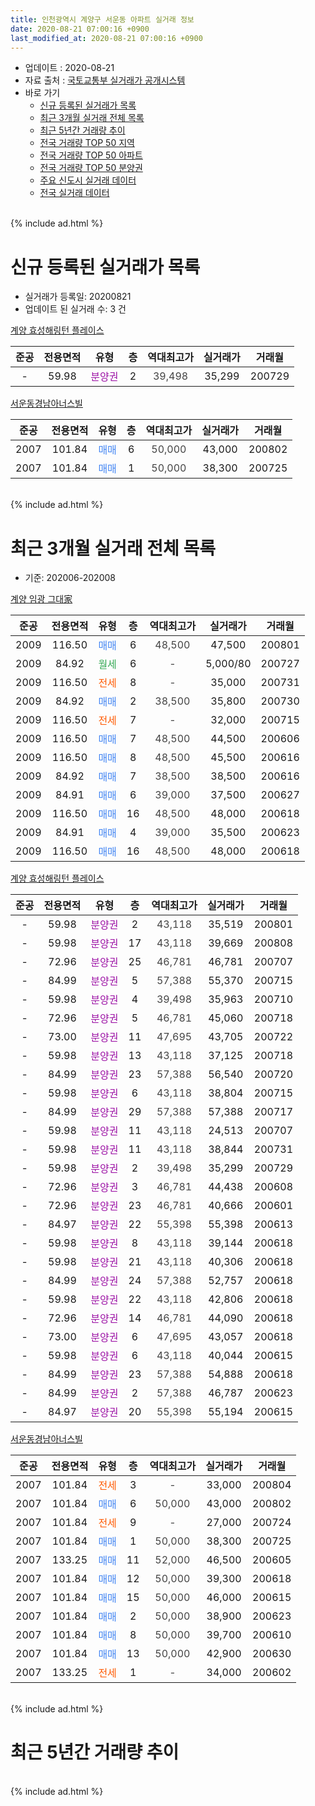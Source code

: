 ```yaml
---
title: 인천광역시 계양구 서운동 아파트 실거래 정보
date: 2020-08-21 07:00:16 +0900
last_modified_at: 2020-08-21 07:00:16 +0900
---
```


* 업데이트 : 2020-08-21
* 자료 출처 : [국토교통부 실거래가 공개시스템](http://rt.molit.go.kr)
* 바로 가기
    * [신규 등록된 실거래가 목록](#신규-등록된-실거래가-목록)
    * [최근 3개월 실거래 전체 목록](#최근-3개월-실거래-전체-목록)
    * [최근 5년간 거래량 추이](#최근-5년간-거래량-추이)
    * [전국 거래량 TOP 50 지역](https://inasie.github.io/apt-trade-info/최근-3개월-전국에서-가장-거래가-많이-발생한-지역)
    * [전국 거래량 TOP 50 아파트](https://inasie.github.io/apt-trade-info/최근-3개월-전국에서-가장-거래가-많이-발생한-아파트)
    * [전국 거래량 TOP 50 분양권](https://inasie.github.io/apt-trade-info/최근-3개월-전국에서-가장-거래가-많이-발생한-분양권)
    * [주요 신도시 실거래 데이터](https://inasie.github.io/apt-trade-info/주요-신도시)
    * [전국 실거래 데이터](https://inasie.github.io/apt-trade-info/전국)
<br>
{% include ad.html %}
<br>

# 신규 등록된 실거래가 목록
* 실거래가 등록일: 20200821
* 업데이트 된 실거래 수: 3 건


[계양 효성해링턴 플레이스](https://search.naver.com/search.naver?query=%EC%9D%B8%EC%B2%9C%EA%B4%91%EC%97%AD%EC%8B%9C+%EA%B3%84%EC%96%91%EA%B5%AC+%EC%84%9C%EC%9A%B4%EB%8F%99+%EA%B3%84%EC%96%91+%ED%9A%A8%EC%84%B1%ED%95%B4%EB%A7%81%ED%84%B4+%ED%94%8C%EB%A0%88%EC%9D%B4%EC%8A%A4)

|준공|전용면적|유형|층|역대최고가|실거래가|거래월|
|:---:|:---:|:---:|:---:|:---:|:---:|:---:|
|-|59.98|<span style="color:#9C11A5">분양권</span>|2|<span style="color:#444444">39,498</span>|35,299|200729|

[서운동경남아너스빌](https://search.naver.com/search.naver?query=%EC%9D%B8%EC%B2%9C%EA%B4%91%EC%97%AD%EC%8B%9C+%EA%B3%84%EC%96%91%EA%B5%AC+%EC%84%9C%EC%9A%B4%EB%8F%99+%EC%84%9C%EC%9A%B4%EB%8F%99%EA%B2%BD%EB%82%A8%EC%95%84%EB%84%88%EC%8A%A4%EB%B9%8C)

|준공|전용면적|유형|층|역대최고가|실거래가|거래월|
|:---:|:---:|:---:|:---:|:---:|:---:|:---:|
|2007|101.84|<span style="color:#4285f3">매매</span>|6|<span style="color:#444444">50,000</span>|43,000|200802|
|2007|101.84|<span style="color:#4285f3">매매</span>|1|<span style="color:#444444">50,000</span>|38,300|200725|


<br>
{% include ad.html %}
<br>

# 최근 3개월 실거래 전체 목록
* 기준: 202006-202008


[계양 임광 그대家](https://search.naver.com/search.naver?query=%EC%9D%B8%EC%B2%9C%EA%B4%91%EC%97%AD%EC%8B%9C+%EA%B3%84%EC%96%91%EA%B5%AC+%EC%84%9C%EC%9A%B4%EB%8F%99+%EA%B3%84%EC%96%91+%EC%9E%84%EA%B4%91+%EA%B7%B8%EB%8C%80%E5%AE%B6)

|준공|전용면적|유형|층|역대최고가|실거래가|거래월|
|:---:|:---:|:---:|:---:|:---:|:---:|:---:|
|2009|116.50|<span style="color:#4285f3">매매</span>|6|<span style="color:#444444">48,500</span>|47,500|200801|
|2009|84.92|<span style="color:#34a853">월세</span>|6|<span style="color:#444444">-</span>|5,000/80|200727|
|2009|116.50|<span style="color:#ff5a00">전세</span>|8|<span style="color:#444444">-</span>|35,000|200731|
|2009|84.92|<span style="color:#4285f3">매매</span>|2|<span style="color:#444444">38,500</span>|35,800|200730|
|2009|116.50|<span style="color:#ff5a00">전세</span>|7|<span style="color:#444444">-</span>|32,000|200715|
|2009|116.50|<span style="color:#4285f3">매매</span>|7|<span style="color:#444444">48,500</span>|44,500|200606|
|2009|116.50|<span style="color:#4285f3">매매</span>|8|<span style="color:#444444">48,500</span>|45,500|200616|
|2009|84.92|<span style="color:#4285f3">매매</span>|7|<span style="color:#444444">38,500</span>|38,500|200616|
|2009|84.91|<span style="color:#4285f3">매매</span>|6|<span style="color:#444444">39,000</span>|37,500|200627|
|2009|116.50|<span style="color:#4285f3">매매</span>|16|<span style="color:#444444">48,500</span>|48,000|200618|
|2009|84.91|<span style="color:#4285f3">매매</span>|4|<span style="color:#444444">39,000</span>|35,500|200623|
|2009|116.50|<span style="color:#4285f3">매매</span>|16|<span style="color:#444444">48,500</span>|48,000|200618|

[계양 효성해링턴 플레이스](https://search.naver.com/search.naver?query=%EC%9D%B8%EC%B2%9C%EA%B4%91%EC%97%AD%EC%8B%9C+%EA%B3%84%EC%96%91%EA%B5%AC+%EC%84%9C%EC%9A%B4%EB%8F%99+%EA%B3%84%EC%96%91+%ED%9A%A8%EC%84%B1%ED%95%B4%EB%A7%81%ED%84%B4+%ED%94%8C%EB%A0%88%EC%9D%B4%EC%8A%A4)

|준공|전용면적|유형|층|역대최고가|실거래가|거래월|
|:---:|:---:|:---:|:---:|:---:|:---:|:---:|
|-|59.98|<span style="color:#9C11A5">분양권</span>|2|<span style="color:#444444">43,118</span>|35,519|200801|
|-|59.98|<span style="color:#9C11A5">분양권</span>|17|<span style="color:#444444">43,118</span>|39,669|200808|
|-|72.96|<span style="color:#9C11A5">분양권</span>|25|<span style="color:#444444">46,781</span>|46,781|200707|
|-|84.99|<span style="color:#9C11A5">분양권</span>|5|<span style="color:#444444">57,388</span>|55,370|200715|
|-|59.98|<span style="color:#9C11A5">분양권</span>|4|<span style="color:#444444">39,498</span>|35,963|200710|
|-|72.96|<span style="color:#9C11A5">분양권</span>|5|<span style="color:#444444">46,781</span>|45,060|200718|
|-|73.00|<span style="color:#9C11A5">분양권</span>|11|<span style="color:#444444">47,695</span>|43,705|200722|
|-|59.98|<span style="color:#9C11A5">분양권</span>|13|<span style="color:#444444">43,118</span>|37,125|200718|
|-|84.99|<span style="color:#9C11A5">분양권</span>|23|<span style="color:#444444">57,388</span>|56,540|200720|
|-|59.98|<span style="color:#9C11A5">분양권</span>|6|<span style="color:#444444">43,118</span>|38,804|200715|
|-|84.99|<span style="color:#9C11A5">분양권</span>|29|<span style="color:#444444">57,388</span>|57,388|200717|
|-|59.98|<span style="color:#9C11A5">분양권</span>|11|<span style="color:#444444">43,118</span>|24,513|200707|
|-|59.98|<span style="color:#9C11A5">분양권</span>|11|<span style="color:#444444">43,118</span>|38,844|200731|
|-|59.98|<span style="color:#9C11A5">분양권</span>|2|<span style="color:#444444">39,498</span>|35,299|200729|
|-|72.96|<span style="color:#9C11A5">분양권</span>|3|<span style="color:#444444">46,781</span>|44,438|200608|
|-|72.96|<span style="color:#9C11A5">분양권</span>|23|<span style="color:#444444">46,781</span>|40,666|200601|
|-|84.97|<span style="color:#9C11A5">분양권</span>|22|<span style="color:#444444">55,398</span>|55,398|200613|
|-|59.98|<span style="color:#9C11A5">분양권</span>|8|<span style="color:#444444">43,118</span>|39,144|200618|
|-|59.98|<span style="color:#9C11A5">분양권</span>|21|<span style="color:#444444">43,118</span>|40,306|200618|
|-|84.99|<span style="color:#9C11A5">분양권</span>|24|<span style="color:#444444">57,388</span>|52,757|200618|
|-|59.98|<span style="color:#9C11A5">분양권</span>|22|<span style="color:#444444">43,118</span>|42,806|200618|
|-|72.96|<span style="color:#9C11A5">분양권</span>|14|<span style="color:#444444">46,781</span>|44,090|200618|
|-|73.00|<span style="color:#9C11A5">분양권</span>|6|<span style="color:#444444">47,695</span>|43,057|200618|
|-|59.98|<span style="color:#9C11A5">분양권</span>|6|<span style="color:#444444">43,118</span>|40,044|200615|
|-|84.99|<span style="color:#9C11A5">분양권</span>|23|<span style="color:#444444">57,388</span>|54,888|200618|
|-|84.99|<span style="color:#9C11A5">분양권</span>|2|<span style="color:#444444">57,388</span>|46,787|200623|
|-|84.97|<span style="color:#9C11A5">분양권</span>|20|<span style="color:#444444">55,398</span>|55,194|200615|

[서운동경남아너스빌](https://search.naver.com/search.naver?query=%EC%9D%B8%EC%B2%9C%EA%B4%91%EC%97%AD%EC%8B%9C+%EA%B3%84%EC%96%91%EA%B5%AC+%EC%84%9C%EC%9A%B4%EB%8F%99+%EC%84%9C%EC%9A%B4%EB%8F%99%EA%B2%BD%EB%82%A8%EC%95%84%EB%84%88%EC%8A%A4%EB%B9%8C)

|준공|전용면적|유형|층|역대최고가|실거래가|거래월|
|:---:|:---:|:---:|:---:|:---:|:---:|:---:|
|2007|101.84|<span style="color:#ff5a00">전세</span>|3|<span style="color:#444444">-</span>|33,000|200804|
|2007|101.84|<span style="color:#4285f3">매매</span>|6|<span style="color:#444444">50,000</span>|43,000|200802|
|2007|101.84|<span style="color:#ff5a00">전세</span>|9|<span style="color:#444444">-</span>|27,000|200724|
|2007|101.84|<span style="color:#4285f3">매매</span>|1|<span style="color:#444444">50,000</span>|38,300|200725|
|2007|133.25|<span style="color:#4285f3">매매</span>|11|<span style="color:#444444">52,000</span>|46,500|200605|
|2007|101.84|<span style="color:#4285f3">매매</span>|12|<span style="color:#444444">50,000</span>|39,300|200618|
|2007|101.84|<span style="color:#4285f3">매매</span>|15|<span style="color:#444444">50,000</span>|46,000|200615|
|2007|101.84|<span style="color:#4285f3">매매</span>|2|<span style="color:#444444">50,000</span>|38,900|200623|
|2007|101.84|<span style="color:#4285f3">매매</span>|8|<span style="color:#444444">50,000</span>|39,700|200610|
|2007|101.84|<span style="color:#4285f3">매매</span>|13|<span style="color:#444444">50,000</span>|42,900|200630|
|2007|133.25|<span style="color:#ff5a00">전세</span>|1|<span style="color:#444444">-</span>|34,000|200602|


<br>
{% include ad.html %}
<br>

# 최근 5년간 거래량 추이


<div style="width:100%;">
    <canvas id="deal_progress" height="200"></canvas>
</div>

<script>
new Chart(document.getElementById("deal_progress"), {
    type: 'line',
    data: {
        labels: ['201508','201509','201510','201511','201512','201601','201602','201603','201604','201605','201606','201607','201608','201609','201610','201611','201612','201701','201702','201703','201704','201705','201706','201707','201708','201709','201710','201711','201712','201801','201802','201803','201804','201805','201806','201807','201808','201809','201810','201811','201812','201901','201902','201903','201904','201905','201906','201907','201908','201909','201910','201911','201912','202001','202002','202003','202004','202005','202006','202007','202008'],
        datasets: [{
            label: '매매',
            pointRadius: 1,
            data: [7, 7, 4, 5, 2, 1, 2, 5, 5, 3, 8, 2, 7, 6, 1, 4, 1, 1, 3, 0, 2, 4, 4, 2, 5, 3, 4, 1, 1, 1, 2, 6, 1, 5, 4, 5, 8, 4, 107, 15, 12, 6, 6, 8, 8, 14, 7, 9, 8, 11, 20, 13, 8, 12, 15, 12, 18, 23, 26, 14, 4],
            borderColor: "rgba(255, 201, 14, 1)",
            backgroundColor: "rgba(255, 201, 14, 0.5)",
            fill: false,
            lineTension: 0
        },{
            label: '전월세',
            pointRadius: 1,
            data: [1, 2, 4, 3, 2, 3, 0, 4, 5, 3, 0, 3, 1, 2, 2, 1, 5, 1, 6, 4, 1, 3, 3, 2, 2, 0, 2, 3, 1, 1, 5, 3, 0, 2, 2, 2, 2, 2, 1, 1, 0, 2, 1, 1, 2, 1, 2, 0, 2, 1, 1, 2, 0, 3, 2, 0, 0, 1, 1, 4, 1],
            borderColor: "rgba(0, 141, 185, 1)",
            backgroundColor: "rgba(0, 141, 185, 0.5)",
            fill: false,
            lineTension: 0
        }
        ]
    },
    options: {
        responsive: true,
        title: {
            display: false
        },
        tooltips: {
            mode: 'index',
            intersect: false
        },
        hover: {
            mode: 'nearest',
            intersect: true
        },
        scales: {
            xAxes: [{
                display: true,
                scaleLabel: {
                    display: true,
                    labelString: '년/월'
                }
            }],
            yAxes: [{
                display: true,
                ticks: {
                    suggestedMin: 0,
                },
                scaleLabel: {
                    display: true,
                    labelString: '실거래 수'
                }
            }]
        }
    }
});

</script>


<br>
{% include ad.html %}
<br>


